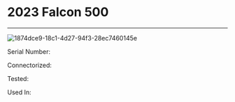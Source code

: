 # **2023 Falcon 500**
---

![1874dce9-18c1-4d27-94f3-28ec7460145e](https://mcquaidrobotics.github.io/inv/images/1874dce9-18c1-4d27-94f3-28ec7460145e.png)

Serial Number: 

Connectorized: 

Tested: 

Used In: 

